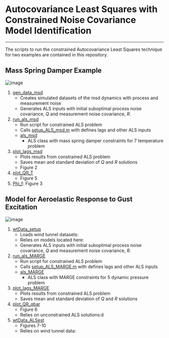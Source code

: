 # Autocovariance Least Squares with Constrained Noise Covariance Model Identification

---

The scripts to run the constrained Autocovariance Least Squares technique for two examples are contained in this repository.

## Mass Spring Damper Example
![image](https://github.com/user-attachments/assets/f315cbe3-5d15-4c0f-ab0a-f57451c6ab91)


1. [gen_data_msd](https://github.com/uwaa-ndcl/ConstrainedNoiseCovarianceModelId/blob/main/MassSpringDamper/gen_data_msd.m)
   - Creates simulated datasets of the msd dynamics with process and measurement noise
   - Generates ALS inputs with initial suboptimal process noise covariance, $Q$ and measurement noise covariance,  $R$.
2. [run_als_msd](https://github.com/uwaa-ndcl/ConstrainedNoiseCovarianceModelId/blob/main/MassSpringDamper/run_als_msd.m)
   - Run script for constrained ALS problem
   - Calls [setup_ALS_msd.m](https://github.com/uwaa-ndcl/ConstrainedNoiseCovarianceModelId/blob/main/MassSpringDamper/setup_ALS_msd.m) with defines lags and other ALS inputs
   - [als_msd](https://github.com/uwaa-ndcl/ConstrainedNoiseCovarianceModelId/blob/main/MassSpringDamper/als_msd.m)
     - ALS class with mass spring damper constraints for 7 temperature problem
3. [plot_lags_msd](https://github.com/uwaa-ndcl/ConstrainedNoiseCovarianceModelId/blob/main/MassSpringDamper/plot_lags_msd.m)
   - Plots results from constrained ALS problem
   - Saves mean and standard deviation of $Q$ and $R$ solutions
   - Figure 2
4. [plot_QR_T](https://github.com/uwaa-ndcl/ConstrainedNoiseCovarianceModelId/blob/main/MassSpringDamper/plot_QR_T.m)
   - Figure 5
5. [Phi_f](https://github.com/uwaa-ndcl/ConstrainedNoiseCovarianceModelId/blob/main/MassSpringDamper/Phi_F.m): Figure 3
  
## Model for Aeroelastic Response to Gust Excitation
![image](https://github.com/user-attachments/assets/ad53d107-e6d3-4d9d-9e46-7aec70e59f63)

1. [wtData_setup](https://github.com/uwaa-ndcl/ConstrainedNoiseCovarianceModelId/blob/main/MARGE/wtData_setup.m)
   - Loads wind tunnel datasets: 
   - Relies on models located here: 
   - Generates ALS inputs with initial suboptimal process noise covariance, $Q$ and measurement noise covariance,  $R$.
2. [run_als_MARGE](https://github.com/uwaa-ndcl/ConstrainedNoiseCovarianceModelId/blob/main/MARGE/run_als_MARGE.m)
   - Run script for constrained ALS problem
   - Calls [setup_ALS_MARGE.m](https://github.com/uwaa-ndcl/ConstrainedNoiseCovarianceModelId/blob/main/MARGE/setup_ALS_MARGE.m) with defines lags and other ALS inputs
   - [als_MARGE](https://github.com/uwaa-ndcl/ConstrainedNoiseCovarianceModelId/blob/main/MARGE/als_MARGE.m)
     - ALS class with MARGE constraints for 5 dynamic pressure problem
3. [plot_lags_MARGE](https://github.com/uwaa-ndcl/ConstrainedNoiseCovarianceModelId/blob/main/MARGE/plot_lags_MARGE.m)
   - Plots results from constrained ALS problem
   - Saves mean and standard deviation of $Q$ and $R$ solutions
4. [plot_QR_qbar](https://github.com/uwaa-ndcl/ConstrainedNoiseCovarianceModelId/blob/main/MARGE/plot_QR_qbar.m)
   - Figure 6
   - Relies on unconstrained ALS solutions:d
5. [wtData_ALSest](https://github.com/uwaa-ndcl/ConstrainedNoiseCovarianceModelId/blob/main/MARGE/wtData_ALSest.m)
   - Figures 7-10
   - Relies on wind tunnel data: 

